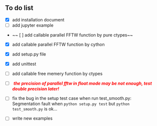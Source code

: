 ## To do list

- [x] add installation document
- [ ] add jupyter example
- ~~ [ ] add callable parallel FFTW function by pure ctypes~~
- [x] add callable parallel FFTW function by cython
- [x] add setup.py file
- [x] add unittest
- [ ] add callable free memery function by ctypes
- [ ] <span style="color:red"> ***the precision of parallel fftw in float mode may be not enough, test double precision later!*** </span>
- [ ] fix the bug in the setup test case when run test_smooth.py: Segmentation fault when `python setup.py test` but `python test_smooth.py` is ok... 
- [ ] write new examples

